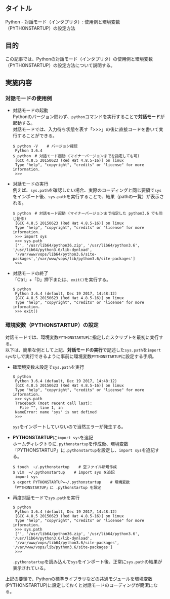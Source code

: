 ## タイトル
Python - 対話モード（インタプリタ）: 使用例と環境変数（PYTHONSTARTUP）の設定方法

## 目的
この記事では、Pythonの対話モード（インタプリタ）の使用例と環境変数（PYTHONSTARTUP）の設定方法について説明する。

## 実施内容
### 対話モードの使用例
- 対話モードの起動<br>
Pythonのバージョン問わず、`python`コマンドを実行することで**対話モード**が起動する。<br>
対話モードでは、入力待ち状態を表す「>>>」の後に直接コードを書いて実行することができる。<br>
  ```
  $ python -V    # バージョン確認
   Python 3.6.4
  $ python　# 対話モード起動 (マイナーバージョンまでを指定しても可)
   [GCC 4.8.5 20150623 (Red Hat 4.8.5-16)] on linux
   Type "help", "copyright", "credits" or "license" for more information.
   >>>
  ```

- 対話モードの実行<br>
例えば、`sys.path`を確認したい場合、実際のコーディングと同じ要領で`sys`をインポート後、`sys.path`を実行することで、結果（pathの一覧）が表示される。<br>
  ```
  $ python　# 対話モード起動 (マイナーバージョンまで指定した python3.6 でも同じ動作)
   [GCC 4.8.5 20150623 (Red Hat 4.8.5-16)] on linux
   Type "help", "copyright", "credits" or "license" for more information.
   >>> import sys
   >>> sys.path
   ['', '/usr/lib64/python36.zip', '/usr/lib64/python3.6', '/usr/lib64/python3.6/lib-dynload', 
   '/var/www/vops/lib64/python3.6/site-packages','/var/www/vops/lib/python3.6/site-packages']
   >>>
  ```

- 対話モードの終了<br>
「Ctrl」+「D」押下または、`exit()`を実行する。<br>
  ```
  $ python
   Python 3.6.4 (default, Dec 19 2017, 14:48:12)
   [GCC 4.8.5 20150623 (Red Hat 4.8.5-16)] on linux
   Type "help", "copyright", "credits" or "license" for more information.
   >>> exit()
  ```

### 環境変数（PYTHONSTARTUP）の設定
対話モードでは、環境変数`PYTHONSTARTUP`に指定したスクリプトを最初に実行する。<br>
以下は、簡単な例として上記、**対話モードの実行**で記述した`sys.path`を`import sys`なしで実行できるように事前に環境変数`PYTHONSTARTUP`に設定する手順。<br>

- 確環境変数未設定で`sys.path`を実行<br>
  ```
  $ python
   Python 3.6.4 (default, Dec 19 2017, 14:48:12)
   [GCC 4.8.5 20150623 (Red Hat 4.8.5-16)] on linux
   Type "help", "copyright", "credits" or "license" for more information.
   >>> sys.path
   Traceback (most recent call last):
     File "", line 1, in 
   NameError: name 'sys' is not defined
   >>>
  ```
  `sys`をインポートしていないので当然エラーが発生する。

- **PYTHONSTARTUP**に`import sys`を追記<br>
ホームディレクトりに`.pythonstartup`を作成後、環境変数「PYTHONSTARTUP」に`.pythonstartup`を設定し、`import sys`を追記する。<br>
  ```
  $ touch  ~/.pythonstartup    # 空ファイル新規作成
  $ vim  ~/.pythonstartup    # import sys を追記
   import sys
  $ export PYTHONSTARTUP=~/.pythonstartup    # 環境変数「PYTHONSTARTUP」に .pythonstartup を設定
  ```

- 再度対話モードで`sys.path`を実行<br>
  ```
  $ python
   Python 3.6.4 (default, Dec 19 2017, 14:48:12)
   [GCC 4.8.5 20150623 (Red Hat 4.8.5-16)] on linux
   Type "help", "copyright", "credits" or "license" for more information.
   >>> sys.path
   ['', '/usr/lib64/python36.zip', '/usr/lib64/python3.6', '/usr/lib64/python3.6/lib-dynload', 
   '/var/www/vops/lib64/python3.6/site-packages', '/var/www/vops/lib/python3.6/site-packages']
   >>>
  ```
  `.pythonstartup`を読み込んで`sys`をインポート後、正常に`sys.path`の結果が表示されている。

上記の要領で、Pythonの標準ライブラリなどの共通モジュールを環境変数(PYTHONSTARTUP)に設定しておくと対話モードのコーディングが簡潔になる。
